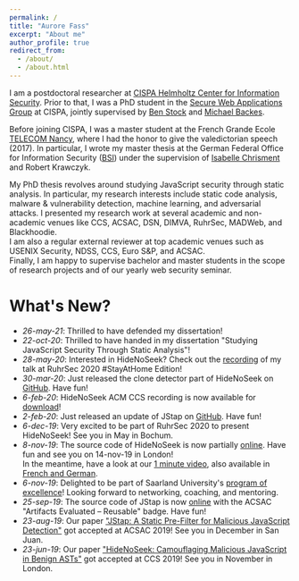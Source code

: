 ```yaml
---
permalink: /
title: "Aurore Fass"
excerpt: "About me"
author_profile: true
redirect_from: 
  - /about/
  - /about.html
---
```


I am a postdoctoral researcher at [CISPA Helmholtz Center for Information Security](https://cispa.saarland).
Prior to that, I was a PhD student in the [Secure Web Applications Group](https://swag.cispa.saarland) at CISPA, jointly supervised by [Ben Stock](https://swag.cispa.saarland/people/benstock.html) and [Michael Backes](https://cispa.de/en/people/backes).

Before joining CISPA, I was a master student at the French Grande Ecole [TELECOM Nancy](https://telecomnancy.univ-lorraine.fr/en), where I had the honor to give the valedictorian speech (2017). In particular, I wrote my master thesis at the German Federal Office for Information Security ([BSI](https://www.bsi.bund.de/EN/)) under the supervision of [Isabelle Chrisment](https://members.loria.fr/IChrisment/) and Robert Krawczyk.


My PhD thesis revolves around studying JavaScript security through static analysis. In particular, my research interests include static code analysis, malware & vulnerability detection, machine learning, and adversarial attacks. I presented my research work at several academic and non-academic venues like CCS, ACSAC, DSN, DIMVA, RuhrSec, MADWeb, and Blackhoodie.  
I am also a regular external reviewer at top academic venues such as USENIX Security, NDSS, CCS, Euro S&P, and ACSAC.  
Finally, I am happy to supervise bachelor and master students in the scope of research projects and of our yearly web security seminar.


What's New?
======
- _26-may-21_: Thrilled to have defended my dissertation!
- _22-oct-20_: Thrilled to have handed in my dissertation "Studying JavaScript Security Through Static Analysis"!
- _28-may-20_: Interested in HideNoSeek? Check out the [recording](https://www.youtube.com/watch?v=hhyXRRdjbls) of my talk at RuhrSec 2020 #StayAtHome Edition!
- _30-mar-20_: Just released the clone detector part of HideNoSeek on [GitHub](https://github.com/Aurore54F/HideNoSeek). Have fun!
- _6-feb-20_: HideNoSeek ACM CCS recording is now available for [download](https://dl.acm.org/action/downloadSupplement?doi=10.1145%2F3319535.3345656&file=p1899-fass.webm&download=true)!
- _2-feb-20_: Just released an update of JStap on [GitHub](https://github.com/Aurore54F/JStap). Have fun!
- _6-dec-19_:  Very excited to be part of RuhrSec 2020 to present HideNoSeek! See you in May in Bochum.
- _8-nov-19_: The source code of HideNoSeek is now partially  [online](https://github.com/Aurore54F/HideNoSeek). Have fun and see you on 14-nov-19 in London!  
In the meantime, have a look at our [1 minute video](https://twitter.com/CISPA/status/1192702039605858304), also available in [French and German](https://www.instagram.com/p/B4kX7FdIrsp/).
- _6-nov-19_: Delighted to be part of Saarland University's [program of excellence](http://exzellenz.uni-saarland.de/)! Looking forward to networking, coaching, and mentoring.
- _25-sep-19_: The source code of JStap is now [online](https://github.com/Aurore54F/JStap) with the ACSAC "Artifacts Evaluated – Reusable" badge. Have fun!
- _23-aug-19_: Our paper ["JStap: A Static Pre-Filter for Malicious JavaScript Detection"](https://swag.cispa.saarland/papers/fass2019jstap.pdf) got accepted at ACSAC 2019! See you in December in San Juan.
- _23-jun-19_: Our paper ["HideNoSeek: Camouflaging Malicious JavaScript in Benign ASTs"](https://swag.cispa.saarland/papers/fass2019hidenoseek.pdf) got accepted at CCS 2019! See you in November in London.
